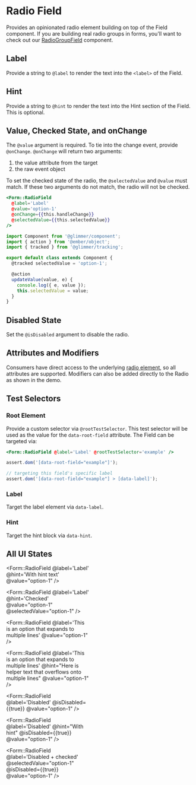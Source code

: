 # Radio Field

Provides an opinionated radio element building on top of the Field component. If you are building real radio groups in forms, you'll want to check out our [RadioGroupField](./radio-group-field) component.

## Label

Provide a string to `@label` to render the text into the `<label>` of the Field.

## Hint

Provide a string to `@hint` to render the text into the Hint section of the Field. This is optional.

## Value, Checked State, and onChange

The `@value` argument is required. To tie into the change event, provide `@onChange`. `@onChange` will return two arguments:

1. the value attribute from the target
2. the raw event object

To set the checked state of the radio, the `@selectedValue` and `@value` must match. If these two arguments do not match, the radio will not be checked.

```hbs
<Form::RadioField
  @label='Label'
  @value='option-1'
  @onChange={{this.handleChange}}
  @selectedValue={{this.selectedValue}}
/>
```

```js
import Component from '@glimmer/component';
import { action } from '@ember/object';
import { tracked } from '@glimmer/tracking';

export default class extends Component {
  @tracked selectedValue = 'option-1';

  @action
  updateValue(value, e) {
    console.log({ e, value });
    this.selectedValue = value;
  }
}
```

## Disabled State

Set the `@isDisabled` argument to disable the radio.

## Attributes and Modifiers

Consumers have direct access to the underlying [radio element](https://developer.mozilla.org/en-US/docs/Web/HTML/Element/input/radio), so all attributes are supported. Modifiers can also be added directly to the Radio as shown in the demo.

## Test Selectors

### Root Element

Provide a custom selector via `@rootTestSelector`. This test selector will be used as the value for the `data-root-field` attribute. The Field can be targeted via:

```hbs
<Form::RadioField @label='Label' @rootTestSelector='example' />
```

```js
assert.dom('[data-root-field="example"]');

// targeting this field's specific label
assert.dom('[data-root-field="example"] > [data-label]');
```

### Label

Target the label element via `data-label`.

### Hint

Target the hint block via `data-hint`.

## All UI States

<div class="flex flex-col space-y-4" style="max-width: 14rem">
<Form::RadioField
@label='Label'
@value="option-1"
/>

<Form::RadioField
@label='Label'
@hint='With hint text'
@value="option-1"
/>

<Form::RadioField
@label='Label'
@hint='Checked'
@value="option-1"
@selectedValue="option-1"
/>

<Form::RadioField
@label='This is an option that expands to multiple lines'
@value="option-1"
/>

<Form::RadioField
@label='This is an option that expands to multiple lines'
@hint="Here is helper text that overflows onto multiple lines"
@value="option-1"
/>

<Form::RadioField
@label='Disabled'
@isDisabled={{true}}
@value="option-1"
/>

<Form::RadioField
@label='Disabled'
@hint="With hint"
@isDisabled={{true}}
@value="option-1"
/>

<Form::RadioField
@label='Disabled + checked'
@selectedValue="option-1"
@isDisabled={{true}}
@value="option-1"
/>

</div>
